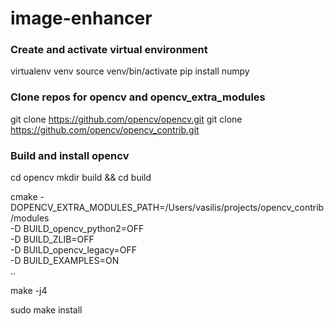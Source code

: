 # image-enhancer


### Create and activate virtual environment
virtualenv venv
source venv/bin/activate
pip install numpy

### Clone repos for opencv and opencv_extra_modules
git clone https://github.com/opencv/opencv.git
git clone https://github.com/opencv/opencv_contrib.git

### Build and install opencv
cd opencv
mkdir build && cd build


cmake -DOPENCV_EXTRA_MODULES_PATH=/Users/vasilis/projects/opencv_contrib/modules \
-D BUILD_opencv_python2=OFF \
-D BUILD_ZLIB=OFF \
-D BUILD_opencv_legacy=OFF \
-D BUILD_EXAMPLES=ON \
..

make -j4

sudo make install